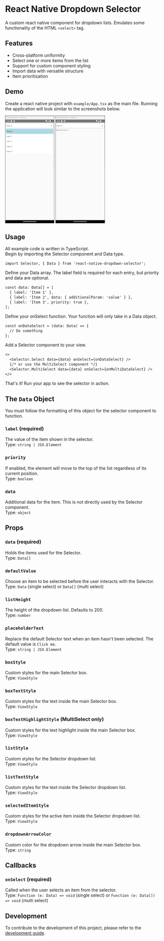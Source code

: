 # React Native Dropdown Selector

A custom react native component for dropdown lists. Emulates some functionality of the HTML `<select>` tag.

## Features

- Cross-platform uniformity
- Select one or more items from the list
- Support for custom component styling
- Import data with versatile structure
- Item prioritization

## Demo

Create a react native project with `example/App.tsx` as the main file. Running the application will look similar to the screenshots below.

<img src="assets/demo-dropdown.png" height="350px" /> <img src="assets/demo-item-selected.png" height="350px" />

## Usage

All example code is written in TypeScript. <br />
Begin by importing the Selector component and Data type.

```tsx
import Selector, { Data } from 'react-native-dropdown-selector';
```

Define your Data array. The label field is required for each entry, but priority and data are optional.

```tsx
const data: Data[] = [
  { label: 'Item 1' },
  { label: 'Item 2', data: { additionalParam: 'value' } },
  { label: 'Item 3', priority: true },
];
```

Define your onSelect function. Your function will only take in a Data object.

```tsx
const onDataSelect = (data: Data) => {
  // Do something
};
```

Add a Selector component to your view.

```tsx
<>
  <Selector.Select data={data} onSelect={onDataSelect} />
  {/* or use the MultiSelect component */}
  <Selector.MultiSelect data={data} onSelect={onMultiDataSelect} />
</>
```

That's it! Run your app to see the selector in action.

## The `Data` Object

You must follow the formatting of this object for the selector component to function.

### `label` **(required)**

The value of the item shown in the selector. <br />
Type: `string | JSX.Element`

### `priority`

If enabled, the element will move to the top of the list regardless of its current position. <br />
Type: `boolean`

### `data`

Additional data for the item. This is not directly used by the Selector component. <br />
Type: `object`

## Props

### `data` **(required)**

Holds the items used for the Selector. <br />
Type: `Data[]`

### `defaultValue`

Choose an item to be selected before the user interacts with the Selector. <br />
Type: `Data` (single select) or `Data[]` (multi select)

### `listHeight`

The height of the dropdown list. Defaults to 200. <br />
Type: `number`

### `placeholderText`

Replace the default Selector text when an item hasn't been selected. The default value is `Click me`. <br />
Type: `string | JSX.Element`

### `boxStyle`

Custom styles for the main Selector box. <br />
Type: `ViewStyle`

### `boxTextStyle`

Custom styles for the text inside the main Selector box. <br />
Type: `ViewStyle`

### `boxTextHighlightStyle` (MultiSelect only)

Custom styles for the text highlight inside the main Selector box. <br />
Type: `ViewStyle`

### `listStyle`

Custom styles for the Selector dropdown list. <br />
Type: `ViewStyle`

### `listTextStyle`

Custom styles for the text inside the Selector dropdown list. <br />
Type: `ViewStyle`

### `selectedItemStyle`

Custom styles for the active item inside the Selector dropdown list. <br />
Type: `ViewStyle`

### `dropdownArrowColor`

Custom color for the dropdown arrow inside the main Selector box. <br />
Type: `string`

## Callbacks

### `onSelect` **(required)**

Called when the user selects an item from the selector. <br />
Type: `Function (e: Data) => void` (single select) or `Function (e: Data[]) => void` (multi select)

## Development

To contribute to the development of this project, please refer to the [development guide](./docs/Development.md).